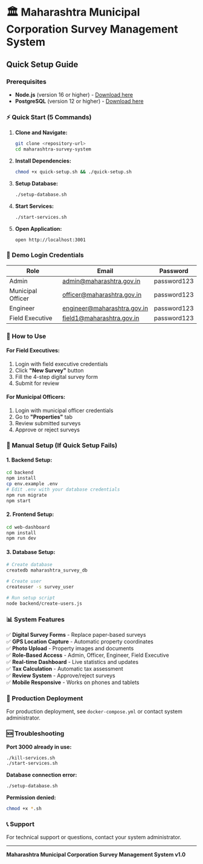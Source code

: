 # 🏛️ Maharashtra Municipal Corporation Survey Management System
## Quick Setup Guide

### Prerequisites
- **Node.js** (version 16 or higher) - [Download here](https://nodejs.org/)
- **PostgreSQL** (version 12 or higher) - [Download here](https://www.postgresql.org/download/)

### ⚡ Quick Start (5 Commands)

1. **Clone and Navigate:**
   ```bash
   git clone <repository-url>
   cd maharashtra-survey-system
   ```

2. **Install Dependencies:**
   ```bash
   chmod +x quick-setup.sh && ./quick-setup.sh
   ```

3. **Setup Database:**
   ```bash
   ./setup-database.sh
   ```

4. **Start Services:**
   ```bash
   ./start-services.sh
   ```

5. **Open Application:**
   ```bash
   open http://localhost:3001
   ```

### 📱 Demo Login Credentials

| Role | Email | Password |
|------|-------|----------|
| Admin | admin@maharashtra.gov.in | password123 |
| Municipal Officer | officer@maharashtra.gov.in | password123 |
| Engineer | engineer@maharashtra.gov.in | password123 |
| Field Executive | field1@maharashtra.gov.in | password123 |

### 🎯 How to Use

#### For Field Executives:
1. Login with field executive credentials
2. Click **"New Survey"** button
3. Fill the 4-step digital survey form
4. Submit for review

#### For Municipal Officers:
1. Login with municipal officer credentials
2. Go to **"Properties"** tab
3. Review submitted surveys
4. Approve or reject surveys

### 🔧 Manual Setup (If Quick Setup Fails)

#### 1. Backend Setup:
```bash
cd backend
npm install
cp env.example .env
# Edit .env with your database credentials
npm run migrate
npm start
```

#### 2. Frontend Setup:
```bash
cd web-dashboard
npm install
npm run dev
```

#### 3. Database Setup:
```bash
# Create database
createdb maharashtra_survey_db

# Create user
createuser -s survey_user

# Run setup script
node backend/create-users.js
```

### 📊 System Features

✅ **Digital Survey Forms** - Replace paper-based surveys  
✅ **GPS Location Capture** - Automatic property coordinates  
✅ **Photo Upload** - Property images and documents  
✅ **Role-Based Access** - Admin, Officer, Engineer, Field Executive  
✅ **Real-time Dashboard** - Live statistics and updates  
✅ **Tax Calculation** - Automatic tax assessment  
✅ **Review System** - Approve/reject surveys  
✅ **Mobile Responsive** - Works on phones and tablets  

### 🚀 Production Deployment

For production deployment, see `docker-compose.yml` or contact system administrator.

### 🆘 Troubleshooting

**Port 3000 already in use:**
```bash
./kill-services.sh
./start-services.sh
```

**Database connection error:**
```bash
./setup-database.sh
```

**Permission denied:**
```bash
chmod +x *.sh
```

### 📞 Support

For technical support or questions, contact your system administrator.

---
**Maharashtra Municipal Corporation Survey Management System v1.0** 